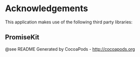 # Acknowledgements
This application makes use of the following third party libraries:

## PromiseKit

@see README
Generated by CocoaPods - http://cocoapods.org
